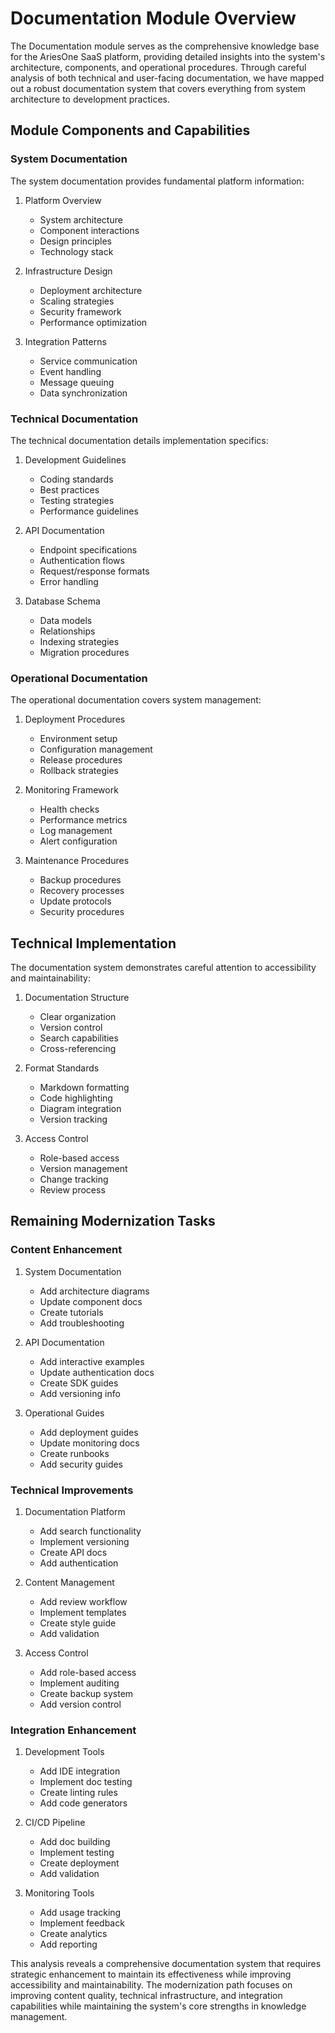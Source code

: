 # Documentation Module Overview

The Documentation module serves as the comprehensive knowledge base for the AriesOne SaaS platform, providing detailed insights into the system's architecture, components, and operational procedures. Through careful analysis of both technical and user-facing documentation, we have mapped out a robust documentation system that covers everything from system architecture to development practices.

## Module Components and Capabilities

### System Documentation

The system documentation provides fundamental platform information:

1. Platform Overview
   - System architecture
   - Component interactions
   - Design principles
   - Technology stack

2. Infrastructure Design
   - Deployment architecture
   - Scaling strategies
   - Security framework
   - Performance optimization

3. Integration Patterns
   - Service communication
   - Event handling
   - Message queuing
   - Data synchronization

### Technical Documentation

The technical documentation details implementation specifics:

1. Development Guidelines
   - Coding standards
   - Best practices
   - Testing strategies
   - Performance guidelines

2. API Documentation
   - Endpoint specifications
   - Authentication flows
   - Request/response formats
   - Error handling

3. Database Schema
   - Data models
   - Relationships
   - Indexing strategies
   - Migration procedures

### Operational Documentation

The operational documentation covers system management:

1. Deployment Procedures
   - Environment setup
   - Configuration management
   - Release procedures
   - Rollback strategies

2. Monitoring Framework
   - Health checks
   - Performance metrics
   - Log management
   - Alert configuration

3. Maintenance Procedures
   - Backup procedures
   - Recovery processes
   - Update protocols
   - Security procedures

## Technical Implementation

The documentation system demonstrates careful attention to accessibility and maintainability:

1. Documentation Structure
   - Clear organization
   - Version control
   - Search capabilities
   - Cross-referencing

2. Format Standards
   - Markdown formatting
   - Code highlighting
   - Diagram integration
   - Version tracking

3. Access Control
   - Role-based access
   - Version management
   - Change tracking
   - Review process

## Remaining Modernization Tasks

### Content Enhancement
1. System Documentation
   - Add architecture diagrams
   - Update component docs
   - Create tutorials
   - Add troubleshooting

2. API Documentation
   - Add interactive examples
   - Update authentication docs
   - Create SDK guides
   - Add versioning info

3. Operational Guides
   - Add deployment guides
   - Update monitoring docs
   - Create runbooks
   - Add security guides

### Technical Improvements
1. Documentation Platform
   - Add search functionality
   - Implement versioning
   - Create API docs
   - Add authentication

2. Content Management
   - Add review workflow
   - Implement templates
   - Create style guide
   - Add validation

3. Access Control
   - Add role-based access
   - Implement auditing
   - Create backup system
   - Add version control

### Integration Enhancement
1. Development Tools
   - Add IDE integration
   - Implement doc testing
   - Create linting rules
   - Add code generators

2. CI/CD Pipeline
   - Add doc building
   - Implement testing
   - Create deployment
   - Add validation

3. Monitoring Tools
   - Add usage tracking
   - Implement feedback
   - Create analytics
   - Add reporting

This analysis reveals a comprehensive documentation system that requires strategic enhancement to maintain its effectiveness while improving accessibility and maintainability. The modernization path focuses on improving content quality, technical infrastructure, and integration capabilities while maintaining the system's core strengths in knowledge management.
